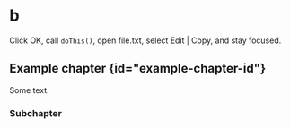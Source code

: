 # b

<procedure id="example-procedure">
    <step>
        Click <control>OK</control>,
        call <code>doThis()</code>,
        open <path>file.txt</path>,
        select <ui-path>Edit | Copy</ui-path>,
        and stay <emphasis>focused</emphasis>.</step>
</procedure>


## Example chapter {id="example-chapter-id"}

Some text.

### Subchapter
